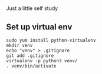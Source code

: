 #
Just a little self study
## Set up virtual env
```
sudo yum install python-virtualenv
mkdir venv
echo "venv" > .gitignore
git add .gitignore
virtualenv -p python3 venv/
. venv/bin/activate
```
